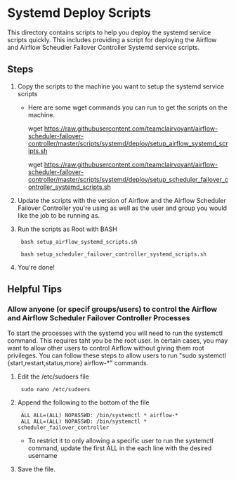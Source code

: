 # Systemd Deploy Scripts 

This directory contains scripts to help you deploy the systemd service scripts quickly. This includes providing a script for deploying the Airflow and Airflow Scheudler Failover Controller Systemd service scripts.
 

## Steps

1. Copy the scripts to the machine you want to setup the systemd service scripts

    * Here are some wget commands you can run to get the scripts on the machine.
    
        wget https://raw.githubusercontent.com/teamclairvoyant/airflow-scheduler-failover-controller/master/scripts/systemd/deploy/setup_airflow_systemd_scripts.sh
        
        wget https://raw.githubusercontent.com/teamclairvoyant/airflow-scheduler-failover-controller/master/scripts/systemd/deploy/setup_scheduler_failover_controller_systemd_scripts.sh

2. Update the scripts with the version of Airflow and the Airflow Scheduler Failover Controller you're using as well as the user and group you would like the job to be running as.

3. Run the scripts as Root with BASH

        bash setup_airflow_systemd_scripts.sh
        
        bash setup_scheduler_failover_controller_systemd_scripts.sh

4. You're done!


## Helpful Tips

### Allow anyone (or specif groups/users) to control the Airflow and Airflow Scheduler Failover Controller Processes
 
To start the processes with the systemd you will need to run the systemctl command. This requires taht you be the root user. In certain cases, you may want to allow other users to control Airflow without giving them root privileges. You can follow these steps to allow users to run "sudo systemctl {start,restart,status,more} airflow-*" commands.

1. Edit the /etc/sudoers file

        sudo nano /etc/sudoers
         
2. Append the following to the bottom of the file

        ALL ALL=(ALL) NOPASSWD: /bin/systemctl * airflow-*
        ALL ALL=(ALL) NOPASSWD: /bin/systemctl * scheduler_failover_controller

    * To restrict it to only allowing a specific user to run the systemctl command, update the first ALL in the each line with the desired username

3. Save the file.
